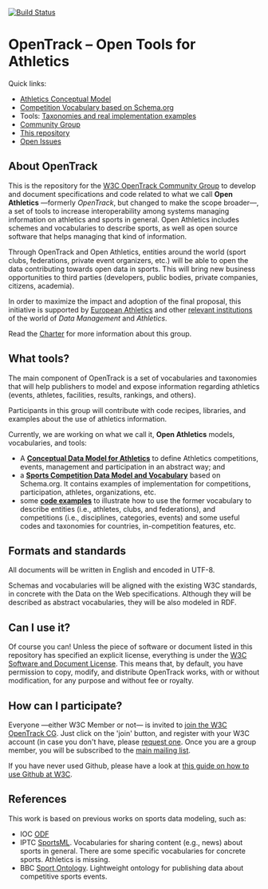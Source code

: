 [![Build Status](https://travis-ci.org/w3c/opentrack-cg.svg?branch=master)](https://travis-ci.org/w3c/opentrack-cg)

# OpenTrack – Open Tools for Athletics

Quick links:
* [Athletics Conceptual Model](https://w3c.github.io/opentrack-cg/spec/model/)
* [Competition Vocabulary based on Schema.org](https://w3c.github.io/opentrack-cg/spec/model/)
* Tools: [Taxonomies and real implementation examples](http://purl.org/athletics/codes)
* [Community Group](https://www.w3.org/community/opentrack/)
* [This repository](https://github.com/w3c/opentrack-cg)
* [Open Issues](https://github.com/w3c/opentrack-cg/issues)

## About OpenTrack

This is the repository for the [W3C OpenTrack Community Group](https://www.w3.org/community/opentrack/) to develop and document specifications and code related to what we call **Open Athletics** —formerly *OpenTrack*, but changed to make the scope broader—, a set of tools to increase interoperability among systems managing information on athletics and sports in general. Open Athletics includes schemes and vocabularies to describe sports, as well as open source software that helps managing that kind of information.

Through OpenTrack and Open Athletics, entities around the world (sport clubs, federations, private event organizers, etc.) will be able to open the data contributing towards open data in sports. This will bring new business opportunities to third parties (developers, public bodies, private companies, citizens, academia).

In order to maximize the impact and adoption of the final proposal, this initiative is supported by [European Athletics](http://www.european-athletics.org) and other [relevant institutions](https://www.w3.org/community/opentrack/participants) of the world of *Data Management* and *Athletics*.

Read the [Charter](https://w3c.github.io/opentrack-cg/charter.html) for more information about this group.

## What tools?

The main component of OpenTrack is a set of vocabularies and taxonomies that will help publishers to model and expose information regarding athletics (events, athletes, facilities, results, rankings, and others).

Participants in this group will contribute with code recipes, libraries, and examples about the use of athletics information.

Currently, we are working on what we call it, **Open Athletics** models, vocabularies, and tools: 

* A **[Conceptual Data Model for Athletics](https://w3c.github.io/opentrack-cg/spec/model/)** to define Athletics competitions, events, management and participation in an abstract way; and
* a **[Sports Competition Data Model and Vocabulary](https://w3c.github.io/opentrack-cg/spec/competition/)** based on Schema.org. It contains examples of implementation for competitions, participation, athletes, organizations, etc.
* some **[code examples](http://purl.org/athletics/codes)** to illustrate how to use the former vocabulary to describe entities (i.e., athletes, clubs, and federations), and competitions (i.e., disciplines, categories, events) and some useful codes and taxonomies for countries, in-competition features, etc.

## Formats and standards

All documents will be written in English and encoded in UTF-8.

Schemas and vocabularies will be aligned with the existing W3C standards, in concrete with the Data on the Web specifications. Although they will be described as abstract vocabularies, they will be also modeled in RDF.


## Can I use it?

Of course you can! Unless the piece of software or document listed in this repository has specified an explicit license, everything is under the [W3C Software and Document License](https://www.w3.org/Consortium/Legal/2015/copyright-software-and-document). This means that, by default, you have permission to copy, modify, and distribute OpenTrack works, with or without modification, for any purpose and without fee or royalty.

## How can I participate?

Everyone —either W3C Member or not— is invited to [join the W3C OpenTrack CG](https://www.w3.org/community/opentrack/). Just click on the 'join' button, and register with your W3C account (in case you don't have, please [request one](https://www.w3.org/accounts/request). Once you are a group member, you will be subscribed to the [main mailing list](https://lists.w3.org/Archives/Public/public-opentrack/).

If you have never used Github, please have a look at [this guide on how to use Github at W3C](https://www.w3.org/2006/tools/wiki/Github).

## References

This work is based on previous works on sports data modeling, such as:

* IOC [ODF](http://odf.olympictech.org/2016-Rio/rio_2016_OG.htm)
* IPTC [SportsML](https://iptc.org/standards/sportsml-g2/). Vocabularies for sharing content (e.g., news) about sports in general. There are some specific vocabularies for concrete sports. Athletics is missing.
* BBC [Sport Ontology](http://www.bbc.co.uk/ontologies/sport#). Lightweight ontology for publishing data about competitive sports events.
